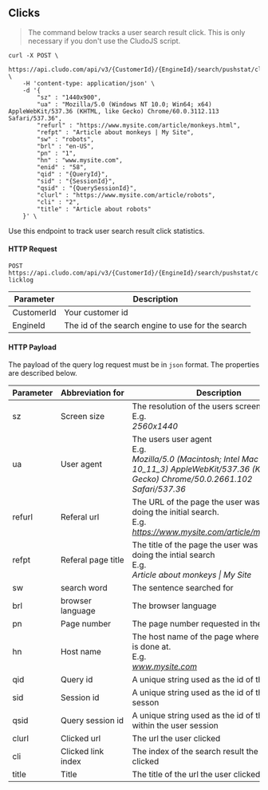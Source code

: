 <h2 id="tracking_clicks">Clicks</h2>

> The command below tracks a user search result click. This is only necessary if you don't use the CludoJS script.

```shell
curl -X POST \
    https://api.cludo.com/api/v3/{CustomerId}/{EngineId}/search/pushstat/clicklog \
    -H 'content-type: application/json' \
    -d '{
        "sz" : "1440x900",
        "ua" : "Mozilla/5.0 (Windows NT 10.0; Win64; x64) AppleWebKit/537.36 (KHTML, like Gecko) Chrome/60.0.3112.113 Safari/537.36",
        "refurl" : "https://www.mysite.com/article/monkeys.html",
        "refpt" : "Article about monkeys | My Site",
        "sw" : "robots",
        "brl" : "en-US",
        "pn" : "1",
        "hn" : "www.mysite.com",
        "enid" : "58",
        "qid" : "{QueryId}",
        "sid" : "{SessionId}",
        "qsid" : "{QuerySessionId}",
        "clurl" : "https://www.mysite.com/article/robots",
        "cli" : "2",
        "title" : "Article about robots"
    }' \
```

Use this endpoint to track user search result click statistics.

#### HTTP Request

`POST https://api.cludo.com/api/v3/{CustomerId}/{EngineId}/search/pushstat/clicklog`

Parameter | Description
----- | ------
CustomerId | Your customer id
EngineId | The id of the search engine to use for the search

#### HTTP Payload

The payload of the query log request must be in `json` format. The properties are described below.

Parameter | Abbreviation&nbsp;for | Description
----- | ------ | ------
sz          | Screen size           | The resolution of the users screen<br>E.g.<br>*2560x1440*
ua          | User agent            | The users user agent<br>E.g.<br>*Mozilla/5.0 (Macintosh; Intel Mac OS X 10_11_3) AppleWebKit/537.36 (KHTML, like Gecko) Chrome/50.0.2661.102 Safari/537.36*
refurl      | Referal url           | The URL of the page the user was at when doing the initial search.<br>E.g.<br>*https://www.mysite.com/article/monkeys.html*
refpt       | Referal page title    | The title of the page the user was at when doing the intial search<br>E.g.<br>*Article about monkeys &#124; My Site*
sw          | search word           | The sentence searched for
brl         | browser language      | The browser language
pn          | Page number           | The page number requested in the search
hn          | Host name             | The host name of the page where the search is done at.<br>E.g.<br>*www.mysite.com*
qid         | Query id              | A unique string used as the id of the query
sid         | Session id            | A unique string used as the id of the user sesson
qsid        | Query session id      | A unique string used as the id of the query within the user session
clurl       | Clicked url           | The url the user clicked
cli         | Clicked link index    | The index of the search result the user clicked
title       | Title                 | The title of the url the user clicked